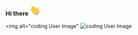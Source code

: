 ### Hi there <img src="https://raw.githubusercontent.com/achrafreyani/achrafreyani/master/icons/wave.gif" width="30px">

<img alt="coding User Image" <img alt="coding User Image" src="https://raw.githubusercontent.com/achrafreyani/achrafreyani/master/icons/minnie.gif" width="100px" />

